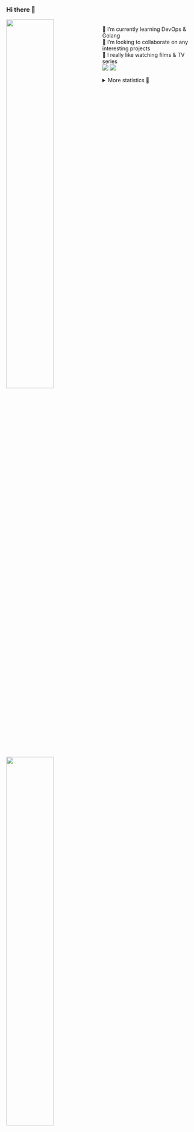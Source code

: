 ### Hi there 👋


[<img align="left" width="50%" src="https://github-readme-stats.vercel.app/api?username=rufusnufus&hide=issues&show_icons=true&count_private=true&theme=transparent&title_color=FF6F40&text_color=FBF9F8&icon_color=F48242&hide_border=true&hide_title=true#gh-dark-mode-only">](https://metrics.lecoq.io/rufusnufus#gh-dark-mode-only)
[<img align="left" width="50%" src="https://github-readme-stats.vercel.app/api?username=rufusnufus&hide=issues&show_icons=true&count_private=true&theme=transparent&title_color=FF6533&text_color=4D4644&icon_color=FF8038&hide_border=true&hide_title=true#gh-light-mode-only">](https://metrics.lecoq.io/rufusnufus#gh-light-mode-only)

<p>
  <br>
  🌱 I’m currently learning DevOps & Golang</br>
  👯 I’m looking to collaborate on any interesting projects</br>
  🎥 I really like watching films & TV series</br>
  <a href="https://linkedin.com/in/rufusnufus"><img src="https://img.shields.io/badge/linkedin-0077B5.svg?style=for-the-badge&logo=linkedin&logoColor=white"/></a>
  <a href="https://t.me/rufusnufus"><img src="https://img.shields.io/badge/-telegram-black?style=for-the-badge&color=blue&logo=telegram"/></a>
</p>

<p text-align="left">
<details>
  <summary>More statistics 👀</summary><br/>

<!--START_SECTION:waka-->
![Code Time](http://img.shields.io/badge/Code%20Time-764%20hrs%2047%20mins-blue)

![Profile Views](http://img.shields.io/badge/Profile%20Views-6-blue)

**I'm an Early 🐤** 

```text
🌞 Morning                6786 commits        █████░░░░░░░░░░░░░░░░░░░░   20.73 % 
🌆 Daytime                19095 commits       ███████████████░░░░░░░░░░   58.34 % 
🌃 Evening                6123 commits        █████░░░░░░░░░░░░░░░░░░░░   18.71 % 
🌙 Night                  729 commits         █░░░░░░░░░░░░░░░░░░░░░░░░   02.23 % 
```
📅 **I'm Most Productive on Wednesday** 

```text
Monday                   6600 commits        █████░░░░░░░░░░░░░░░░░░░░   20.16 % 
Tuesday                  5644 commits        ████░░░░░░░░░░░░░░░░░░░░░   17.24 % 
Wednesday                7237 commits        ██████░░░░░░░░░░░░░░░░░░░   22.11 % 
Thursday                 6044 commits        █████░░░░░░░░░░░░░░░░░░░░   18.46 % 
Friday                   5828 commits        ████░░░░░░░░░░░░░░░░░░░░░   17.80 % 
Saturday                 789 commits         █░░░░░░░░░░░░░░░░░░░░░░░░   02.41 % 
Sunday                   591 commits         ░░░░░░░░░░░░░░░░░░░░░░░░░   01.81 % 
```


📊 **This Week I Spent My Time On** 

```text
💬 Programming Languages: 
No Activity Tracked This Week

🔥 Editors: 
No Activity Tracked This Week
```

**I Mostly Code in Go** 

```text
Go                       21 repos            █████░░░░░░░░░░░░░░░░░░░░   19.63 % 
Python                   20 repos            █████░░░░░░░░░░░░░░░░░░░░   18.69 % 
Shell                    5 repos             █░░░░░░░░░░░░░░░░░░░░░░░░   04.67 % 
Smarty                   5 repos             █░░░░░░░░░░░░░░░░░░░░░░░░   04.67 % 
Kotlin                   3 repos             █░░░░░░░░░░░░░░░░░░░░░░░░   02.80 % 
```




 Last Updated on 28/07/2024 01:03:16 UTC
<!--END_SECTION:waka-->

</details>
</p>
